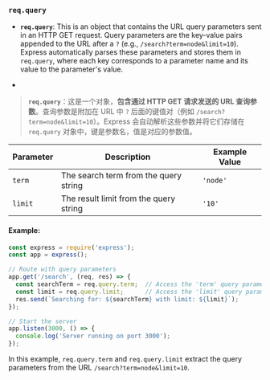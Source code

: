 ### `req.query`

- **`req.query`**: This is an object that contains the URL query parameters sent in an HTTP GET request. Query parameters are the key-value pairs appended to the URL after a `?` (e.g., `/search?term=node&limit=10`). Express automatically parses these parameters and stores them in `req.query`, where each key corresponds to a parameter name and its value to the parameter's value.

- <audio src="..\..\mp3\__`req.query`__.mp3"></audio>

> **`req.query`**：这是一个对象，**包含通过 HTTP GET 请求发送的 URL 查询参数**。查询参数是附加在 URL 中 `?` 后面的键值对（例如 `/search?term=node&limit=10`）。Express 会自动解析这些参数并将它们存储在 `req.query` 对象中，键是参数名，值是对应的参数值。
>
> <audio src="..\..\mp3\`req.query`：这是一.mp3"></audio>

| Parameter | Description                            | Example Value |
| --------- | -------------------------------------- | ------------- |
| `term`    | The search term from the query string  | `'node'`      |
| `limit`   | The result limit from the query string | `'10'`        |

#### Example:

<audio src="..\..\mp3\在这段代码中，`req.que.mp3"></audio>

```js
const express = require('express');
const app = express();

// Route with query parameters
app.get('/search', (req, res) => {
  const searchTerm = req.query.term;  // Access the 'term' query parameter
  const limit = req.query.limit;      // Access the 'limit' query parameter
  res.send(`Searching for: ${searchTerm} with limit: ${limit}`);
});

// Start the server
app.listen(3000, () => {
  console.log('Server running on port 3000');
});
```

In this example, `req.query.term` and `req.query.limit` extract the query parameters from the URL `/search?term=node&limit=10`.